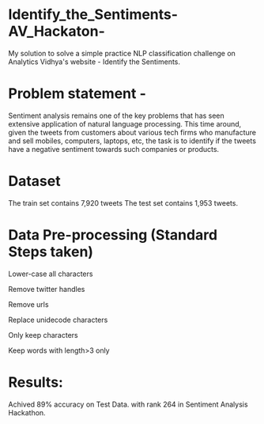# Identify_the_Sentiments-AV_Hackaton-
My solution to solve a simple practice NLP classification challenge on Analytics Vidhya's website - Identify the Sentiments.

# Problem statement -

Sentiment analysis remains one of the key problems that has seen extensive application of natural language processing. This time around, given the tweets from customers about various tech firms who manufacture and sell mobiles, computers, laptops, etc, the task is to identify if the tweets have a negative sentiment towards such companies or products.

# Dataset

The train set contains 7,920 tweets The test set contains 1,953 tweets.

# Data Pre-processing (Standard Steps taken)

Lower-case all characters

Remove twitter handles

Remove urls

Replace unidecode characters

Only keep characters

Keep words with length>3 only

# Results:
Achived 89% accuracy on Test Data. with rank 264 in Sentiment Analysis Hackathon.
